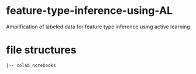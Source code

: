 # feature-type-inference-using-AL
Amplification of labeled data for feature type inference using active learning

# file structures
```
|-- colab_notebooks
```

